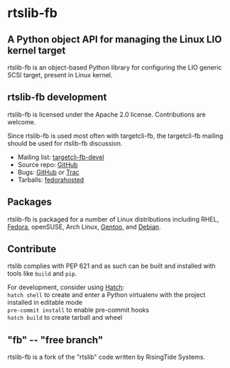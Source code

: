 rtslib-fb
=========

A Python object API for managing the Linux LIO kernel target
------------------------------------------------------------
rtslib-fb is an object-based Python library for configuring the LIO
generic SCSI target, present in Linux kernel.


rtslib-fb development
---------------------
rtslib-fb is licensed under the Apache 2.0 license. Contributions are welcome.

Since rtslib-fb is used most often with targetcli-fb, the targetcli-fb
mailing should be used for rtslib-fb discussion.

 * Mailing list: [targetcli-fb-devel](https://lists.fedorahosted.org/mailman/listinfo/targetcli-fb-devel)
 * Source repo: [GitHub](https://github.com/open-iscsi/rtslib-fb)
 * Bugs: [GitHub](https://github.com/open-iscsi/rtslib-fb/issues) or [Trac](https://fedorahosted.org/targetcli-fb/)
 * Tarballs: [fedorahosted](https://fedorahosted.org/releases/t/a/targetcli-fb/)

Packages
--------
rtslib-fb is packaged for a number of Linux distributions including
RHEL,
[Fedora](https://apps.fedoraproject.org/packages/python-rtslib),
openSUSE, Arch Linux,
[Gentoo](https://packages.gentoo.org/packages/dev-python/rtslib-fb), and
[Debian](https://tracker.debian.org/pkg/python-rtslib-fb).

Contribute
----------
rtslib complies with PEP 621 and as such can be built and installed with tools like `build` and `pip`.

For development, consider using [Hatch](https://hatch.pypa.io):  
`hatch shell` to create and enter a Python virtualenv with the project installed in editable mode  
`pre-commit install` to enable pre-commit hooks  
`hatch build` to create tarball and wheel  

"fb" -- "free branch"
---------------------
rtslib-fb is a fork of the "rtslib" code written by RisingTide Systems.

